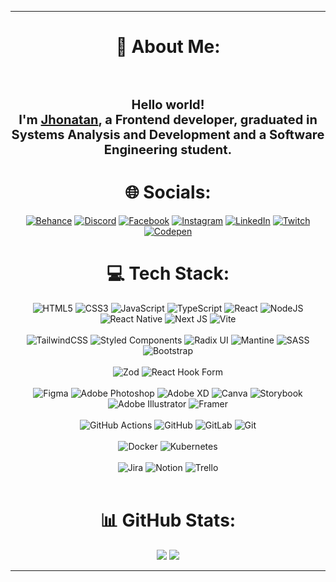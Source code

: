 
****

<div align="center">


# 💫 About Me:
<br><h1 align="center" style="font-size:20px;">Hello world!<br /> I'm <a href="https://www.linkedin.com/in/jhonatan-oliveira1693">Jhonatan</a>, a Frontend developer, graduated in Systems Analysis and Development and a Software Engineering student.</h1>


# 🌐 Socials:
[![Behance](https://img.shields.io/badge/Behance-1769ff?logo=behance&logoColor=white)](https://behance.net/jhonataoliveir11) [![Discord](https://img.shields.io/badge/Discord-%237289DA.svg?logo=discord&logoColor=white)](https://discord.gg/https://discord.gg/jhsvmujC) [![Facebook](https://img.shields.io/badge/Facebook-%231877F2.svg?logo=Facebook&logoColor=white)](https://facebook.com/eujhonatanoliveira) [![Instagram](https://img.shields.io/badge/Instagram-%23E4405F.svg?logo=Instagram&logoColor=white)](https://instagram.com/ojhonoliveira) [![LinkedIn](https://img.shields.io/badge/LinkedIn-%230077B5.svg?logo=linkedin&logoColor=white)](https://linkedin.com/in/jhonatan-oliveira1693) [![Twitch](https://img.shields.io/badge/Twitch-%239146FF.svg?logo=Twitch&logoColor=white)](https://twitch.tv/p3ves) [![Codepen](https://img.shields.io/badge/Codepen-000000?style=for-the-badge&logo=codepen&logoColor=white)](https://codepen.io/jhonbaratheon) 

# 💻 Tech Stack:
![HTML5](https://img.shields.io/badge/html5-%23E34F26.svg?style=flat-square&logo=html5&logoColor=white) 
![CSS3](https://img.shields.io/badge/css3-%231572B6.svg?style=flat-square&logo=css3&logoColor=white) 
![JavaScript](https://img.shields.io/badge/javascript-%23323330.svg?style=flat-square&logo=javascript&logoColor=%23F7DF1E) 
![TypeScript](https://img.shields.io/badge/typescript-%23007ACC.svg?style=flat-square&logo=typescript&logoColor=white)
![React](https://img.shields.io/badge/react-%2320232a.svg?style=flat-square&logo=react&logoColor=%2361DAFB) 
![NodeJS](https://img.shields.io/badge/node.js-6DA55F?style=flat-square&logo=node.js&logoColor=white) 
![React Native](https://img.shields.io/badge/react_native-%2320232a.svg?style=flat-square&logo=react&logoColor=%2361DAFB) 
![Next JS](https://img.shields.io/badge/Next-black?style=flat-square&logo=next.js&logoColor=white) 
![Vite](https://img.shields.io/badge/vite-%23646CFF.svg?style=flat-square&logo=vite&logoColor=white) 
<br />
<br />
![TailwindCSS](https://img.shields.io/badge/tailwindcss-%2338B2AC.svg?style=flat-square&logo=tailwind-css&logoColor=white) 
![Styled Components](https://img.shields.io/badge/styled--components-DB7093?style=flat-square&logo=styled-components&logoColor=white)
![Radix UI](https://img.shields.io/badge/radix%20ui-161618.svg?style=flat-square&logo=radix-ui&logoColor=white) 
![Mantine](https://img.shields.io/badge/Mantine-ffffff?style=flat-square&logo=Mantine&logoColor=339af0) 
![SASS](https://img.shields.io/badge/SASS-hotpink.svg?style=flat-square&logo=SASS&logoColor=white) 
![Bootstrap](https://img.shields.io/badge/bootstrap-%238511FA.svg?style=flat-square&logo=bootstrap&logoColor=white) 
<br />
<br />
![Zod](https://img.shields.io/badge/zod-%233068b7.svg?style=flat-square&logo=zod&logoColor=white) 
![React Hook Form](https://img.shields.io/badge/React%20Hook%20Form-%23EC5990.svg?style=flat-square&logo=reacthookform&logoColor=white)
<br />
<br />
![Figma](https://img.shields.io/badge/figma-%23F24E1E.svg?style=flat-square&logo=figma&logoColor=white) 
![Adobe Photoshop](https://img.shields.io/badge/adobe%20photoshop-%2331A8FF.svg?style=flat-square&logo=adobe%20photoshop&logoColor=white) 
![Adobe XD](https://img.shields.io/badge/Adobe%20XD-470137?style=flat-square&logo=Adobe%20XD&logoColor=#FF61F6) 
![Canva](https://img.shields.io/badge/Canva-%2300C4CC.svg?style=flat-square&logo=Canva&logoColor=white) 
![Storybook](https://img.shields.io/badge/-Storybook-FF4785?style=flat-square&logo=storybook&logoColor=white) 
![Adobe Illustrator](https://img.shields.io/badge/adobe%20illustrator-%23FF9A00.svg?style=flat-square&logo=adobe%20illustrator&logoColor=white) 
![Framer](https://img.shields.io/badge/Framer-black?style=flat-square&logo=framer&logoColor=blue) 
<br />
<br />
![GitHub Actions](https://img.shields.io/badge/github%20actions-%232671E5.svg?style=flat-square&logo=githubactions&logoColor=white) 
![GitHub](https://img.shields.io/badge/github-%23121011.svg?style=flat-square&logo=github&logoColor=white) 
![GitLab](https://img.shields.io/badge/gitlab-%23181717.svg?style=flat-square&logo=gitlab&logoColor=white) 
![Git](https://img.shields.io/badge/git-%23F05033.svg?style=flat-square&logo=git&logoColor=white) 
<br />
<br />
![Docker](https://img.shields.io/badge/docker-%230db7ed.svg?style=flat-square&logo=docker&logoColor=white) 
![Kubernetes](https://img.shields.io/badge/kubernetes-%23326ce5.svg?style=flat-square&logo=kubernetes&logoColor=white)
<br />
<br />
![Jira](https://img.shields.io/badge/jira-%230A0FFF.svg?style=flat-square&logo=jira&logoColor=white) 
![Notion](https://img.shields.io/badge/Notion-%23000000.svg?style=flat-square&logo=notion&logoColor=white) 
![Trello](https://img.shields.io/badge/Trello-%23026AA7.svg?style=flat-square&logo=Trello&logoColor=white)
<br />
<br />
<!--
<a href="https://app.rocketseat.com.br/me/jhonatan-oliveiradev"><img src="https://app.rocketseat.com.br/api/rocketid/share?slug=jhonatan-oliveiradev&type=card" width="280" alt="Jhonatan Oliveira's Rocket ID"/></a>
<br />
<br />
-->

# 📊 GitHub Stats:
![](https://github-readme-stats.vercel.app/api?username=jhonatan-oliveiradev&theme=synthwave&hide_border=false&include_all_commits=true&count_private=true) 
![](https://github-readme-stats.vercel.app/api/top-langs/?username=jhonatan-oliveiradev&theme=synthwave&hide_border=false&include_all_commits=true&count_private=true&layout=compact)

</div>


****  
